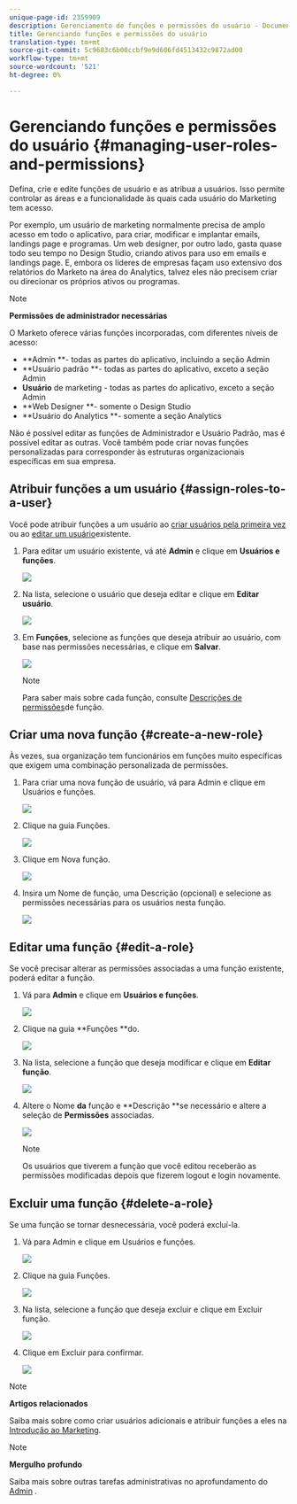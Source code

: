 ```yaml
---
unique-page-id: 2359909
description: Gerenciamento de funções e permissões do usuário - Documentos do marketing - Documentação do produto
title: Gerenciando funções e permissões do usuário
translation-type: tm+mt
source-git-commit: 5c9683c6b00ccbf9e9d606fd4513432c9872ad00
workflow-type: tm+mt
source-wordcount: '521'
ht-degree: 0%

---
```



# Gerenciando funções e permissões do usuário {#managing-user-roles-and-permissions}

Defina, crie e edite funções de usuário e as atribua a usuários. Isso permite controlar as áreas e a funcionalidade às quais cada usuário do Marketing tem acesso.

Por exemplo, um usuário de marketing normalmente precisa de amplo acesso em todo o aplicativo, para criar, modificar e implantar emails, landings page e programas. Um web designer, por outro lado, gasta quase todo seu tempo no Design Studio, criando ativos para uso em emails e landings page. E, embora os líderes de empresas façam uso extensivo dos relatórios do Marketo na área do Analytics, talvez eles não precisem criar ou direcionar os próprios ativos ou programas.

>[!NOTE]
>
>**Permissões de administrador necessárias**

O Marketo oferece várias funções incorporadas, com diferentes níveis de acesso:

* **Admin **- todas as partes do aplicativo, incluindo a seção Admin
* **Usuário padrão **- todas as partes do aplicativo, exceto a seção Admin
* **Usuário** de marketing - todas as partes do aplicativo, exceto a seção Admin
* **Web Designer **- somente o Design Studio
* **Usuário do Analytics **- somente a seção Analytics

Não é possível editar as funções de Administrador e Usuário Padrão, mas é possível editar as outras. Você também pode criar novas funções personalizadas para corresponder às estruturas organizacionais específicas em sua empresa.

## Atribuir funções a um usuário {#assign-roles-to-a-user}

Você pode atribuir funções a um usuário ao [criar usuários pela primeira vez](http://docs.marketo.com/display/DOCS/Create%2C+Delete%2C+Edit+and+Change+a+User+Role) ou ao [editar um usuário](managing-marketo-users.md)existente.

1. Para editar um usuário existente, vá até **Admin** e clique em **Usuários e funções**.

   ![](assets/image2014-9-9-18-3a7-3a32.png)

1. Na lista, selecione o usuário que deseja editar e clique em **Editar usuário**.

   ![](assets/image2014-9-9-18-3a7-3a42.png)

1. Em **Funções**, selecione as funções que deseja atribuir ao usuário, com base nas permissões necessárias, e clique em **Salvar**.

   ![](assets/image2014-9-9-18-3a7-3a57.png)

   >[!NOTE]
   >
   >Para saber mais sobre cada função, consulte [Descrições de permissões](managing-user-roles-and-permissions/descriptions-of-role-permissions.md)de função.

## Criar uma nova função {#create-a-new-role}

Às vezes, sua organização tem funcionários em funções muito específicas que exigem uma combinação personalizada de permissões.

1. Para criar uma nova função de usuário, vá para Admin e clique em Usuários e funções.

   ![](assets/image2014-9-9-18-3a8-3a12.png)

1. Clique na guia Funções.

   ![](assets/image2014-9-9-18-3a8-3a22.png)

1. Clique em Nova função.

   ![](assets/image2014-9-9-18-3a8-3a38.png)

1. Insira um Nome de função, uma Descrição (opcional) e selecione as permissões necessárias para os usuários nesta função.

   ![](assets/image2014-9-9-18-3a9-3a3.png)

## Editar uma função {#edit-a-role}

Se você precisar alterar as permissões associadas a uma função existente, poderá editar a função.

1. Vá para **Admin** e clique em **Usuários e funções**.

   ![](assets/image2014-9-9-18-3a9-3a15.png)

1. Clique na guia **Funções **do.

   ![](assets/image2014-9-9-18-3a9-3a26.png)

1. Na lista, selecione a função que deseja modificar e clique em **Editar função**.

   ![](assets/image2014-9-9-18-3a9-3a40.png)

1. Altere o Nome **da** função e **Descrição **se necessário e altere a seleção de **Permissões** associadas.

   ![](assets/image2014-9-9-18-3a10-3a3.png)

   >[!NOTE]
   >
   >Os usuários que tiverem a função que você editou receberão as permissões modificadas depois que fizerem logout e login novamente.

## Excluir uma função {#delete-a-role}

Se uma função se tornar desnecessária, você poderá excluí-la.

1. Vá para Admin e clique em Usuários e funções.

   ![](assets/image2014-9-9-18-3a10-3a15.png)

1. Clique na guia Funções.

   ![](assets/image2014-9-9-18-3a10-3a27.png)

1. Na lista, selecione a função que deseja excluir e clique em Excluir função.

   ![](assets/image2014-9-9-18-3a10-3a39.png)

1. Clique em Excluir para confirmar.

   ![](assets/image2014-9-9-18-3a10-3a50.png)

>[!NOTE]
>
>**Artigos relacionados**
>
>Saiba mais sobre como criar usuários adicionais e atribuir funções a eles na [Introdução ao Marketing](../../../getting-started.md).

>[!NOTE]
>
>**Mergulho profundo**
>
>Saiba mais sobre outras tarefas administrativas no aprofundamento do [Admin](http://docs.marketo.com/display/docs/administration) .
